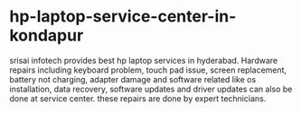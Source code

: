 # hp-laptop-service-center-in-kondapur
srisai infotech provides best hp laptop services in hyderabad. Hardware repairs including keyboard problem, touch pad issue, screen replacement, battery not charging, adapter damage and software related like os installation, data recovery, software updates and driver updates can also be done at service center. these repairs are done by expert technicians.
